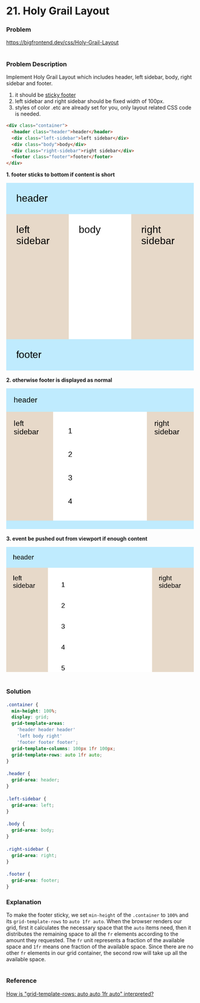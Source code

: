 # 21. Holy Grail Layout

### Problem

https://bigfrontend.dev/css/Holy-Grail-Layout

#

### Problem Description

Implement Holy Grail Layout which includes header, left sidebar, body, right sidebar and footer.

1. it should be [sticky footer](https://bigfrontend.dev/css/sticky-footer)
2. left sidebar and right sidebar should be fixed width of 100px.
3. styles of color .etc are already set for you, only layout related CSS code is needed.

```html
<div class="container">
  <header class="header">header</header>
  <div class="left-sidebar">left sidebar</div>
  <div class="body">body</div>
  <div class="right-sidebar">right sidebar</div>
  <footer class="footer">footer</footer>
</div>
```

**1. footer sticks to bottom if content is short**

<kbd>![result 1](result-1.png)</kbd>

**2. otherwise footer is displayed as normal**

<kbd>![result 2](result-2.png)</kbd>

**3. event be pushed out from viewport if enough content**

<kbd>![result 3](result-3.png)</kbd>

#

### Solution

```css
.container {
  min-height: 100%;
  display: grid;
  grid-template-areas:
    'header header header'
    'left body right'
    'footer footer footer';
  grid-template-columns: 100px 1fr 100px;
  grid-template-rows: auto 1fr auto;
}

.header {
  grid-area: header;
}

.left-sidebar {
  grid-area: left;
}

.body {
  grid-area: body;
}

.right-sidebar {
  grid-area: right;
}

.footer {
  grid-area: footer;
}
```

### Explanation

To make the footer sticky, we set `min-height` of the `.container` to `100%` and its `grid-template-rows` to `auto 1fr auto`. When the browser renders our grid, first it calculates the necessary space that the `auto` items need, then it distributes the remaining space to all the `fr` elements according to the amount they requested. The `fr` unit represents a fraction of the available space and `1fr` means one fraction of the available space. Since there are no other `fr` elements in our grid container, the second row will take up all the available space.

#

### Reference

[How is "grid-template-rows: auto auto 1fr auto" interpreted?](https://stackoverflow.com/questions/49145552/how-is-grid-template-rows-auto-auto-1fr-auto-interpreted)
